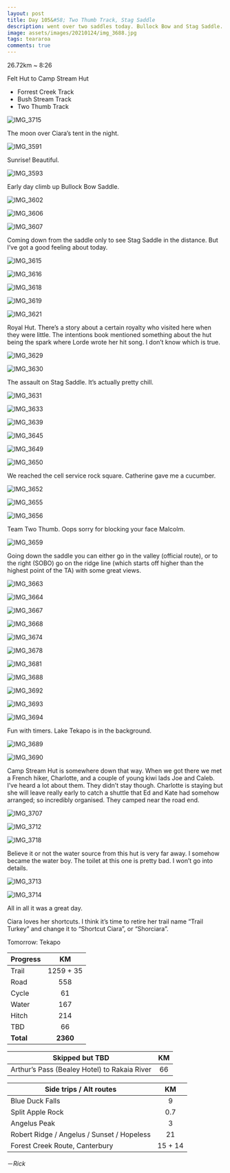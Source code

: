 ```yaml
---
layout: post
title: Day 105&#58; Two Thumb Track, Stag Saddle
description: went over two saddles today. Bullock Bow and Stag Saddle. The latter is the highest point on the offical TA trail. Pretty straightforward climbs. No tricky stuff. Took the ridge line instead of the trail. It’s really worth it. 
image: assets/images/20210124/img_3688.jpg
tags: teararoa
comments: true
---
```


26.72km ~ 8:26

Felt Hut to Camp Stream Hut

- Forrest Creek Track
- Bush Stream Track
- Two Thumb Track

![IMG_3715](/assets/images/20210124/img_3715.jpg)

The moon over Ciara’s tent in the night. 

![IMG_3591](/assets/images/20210124/img_3591.jpg)

Sunrise! Beautiful.

![IMG_3593](/assets/images/20210124/img_3593.jpg)

Early day climb up Bullock Bow Saddle. 

![IMG_3602](/assets/images/20210124/img_3602.jpg)

![IMG_3606](/assets/images/20210124/img_3606.jpg)

![IMG_3607](/assets/images/20210124/img_3607.jpg)

Coming down from the saddle only to see Stag Saddle in the distance. But I’ve got a good feeling about today. 

![IMG_3615](/assets/images/20210124/img_3615.jpg)

![IMG_3616](/assets/images/20210124/img_3616.jpg)

![IMG_3618](/assets/images/20210124/img_3618.jpg)

![IMG_3619](/assets/images/20210124/img_3619.jpg)

![IMG_3621](/assets/images/20210124/img_3621.jpg)

Royal Hut. There’s a story about a certain royalty who visited here when they were little. The intentions book mentioned something about the hut being the spark where Lorde wrote her hit song. I don’t know which is true. 

![IMG_3629](/assets/images/20210124/img_3629.jpg)

![IMG_3630](/assets/images/20210124/img_3630.jpg)

The assault on Stag Saddle. It’s actually pretty chill. 

![IMG_3631](/assets/images/20210124/img_3631.jpg)

![IMG_3633](/assets/images/20210124/img_3633.jpg)

![IMG_3639](/assets/images/20210124/img_3639.jpg)

![IMG_3645](/assets/images/20210124/img_3645.jpg)

![IMG_3649](/assets/images/20210124/img_3649.jpg)

![IMG_3650](/assets/images/20210124/img_3650.jpg)

We reached the cell service rock square. Catherine gave me a cucumber. 

![IMG_3652](/assets/images/20210124/img_3652.jpg)

![IMG_3655](/assets/images/20210124/img_3655.jpg)

![IMG_3656](/assets/images/20210124/img_3656.jpg)

Team Two Thumb. Oops sorry for blocking your face Malcolm. 

![IMG_3659](/assets/images/20210124/img_3659.jpg)

Going down the saddle you can either go in the valley (official route), or to the right (SOBO) go on the ridge line (which starts off higher than the highest point of the TA) with some great views. 

![IMG_3663](/assets/images/20210124/img_3663.jpg)

![IMG_3664](/assets/images/20210124/img_3664.jpg)

![IMG_3667](/assets/images/20210124/img_3667.jpg)

![IMG_3668](/assets/images/20210124/img_3668.jpg)

![IMG_3674](/assets/images/20210124/img_3674.jpg)

![IMG_3678](/assets/images/20210124/img_3678.jpg)

![IMG_3681](/assets/images/20210124/img_3681.jpg)

![IMG_3688](/assets/images/20210124/img_3688.jpg)

![IMG_3692](/assets/images/20210124/img_3692.jpg)

![IMG_3693](/assets/images/20210124/img_3693.jpg)

![IMG_3694](/assets/images/20210124/img_3694.jpg)

Fun with timers. Lake Tekapo is in the background. 

![IMG_3689](/assets/images/20210124/img_3689.jpg)

![IMG_3690](/assets/images/20210124/img_3690.jpg)

Camp Stream Hut is somewhere down that way. When we got there we met a French hiker, Charlotte, and a couple of young kiwi lads Joe and Caleb. I’ve heard a lot about them. They didn’t stay though. Charlotte is staying but she will leave really early to catch a shuttle that Ed and Kate had somehow arranged; so incredibly organised. They camped near the road end. 

![IMG_3707](/assets/images/20210124/img_3707.jpg)

![IMG_3712](/assets/images/20210124/img_3712.jpg)

![IMG_3718](/assets/images/20210124/img_3718.jpg)

Believe it or not the water source from this hut is very far away. I somehow became the water boy. The toilet at this one is pretty bad. I won’t go into details. 

![IMG_3713](/assets/images/20210124/img_3713.jpg)

![IMG_3714](/assets/images/20210124/img_3714.jpg)

All in all it was a great day. 

Ciara loves her shortcuts. I think it’s time to retire her trail name “Trail Turkey” and change it to “Shortcut Ciara”, or “Shorciara”.

Tomorrow: Tekapo


| Progress | KM |
| ---- |:----:|
| Trail | 1259 + 35 |
| Road | 558 |
| Cycle | 61 |
| Water | 167 |
| Hitch | 214 |
| TBD | 66 |
| **Total** | **2360** |

| Skipped but TBD | KM |
| ---- |:----:|
| Arthur’s Pass (Bealey Hotel) to Rakaia River | 66 |

| Side trips / Alt routes | KM |
| ---- |:----:|
| Blue Duck Falls | 9 |
| Split Apple Rock | 0.7 |
| Angelus Peak | 3 |
| Robert Ridge / Angelus / Sunset / Hopeless | 21 |
| Forest Creek Route, Canterbury | 15 + 14 |

－_Rick_